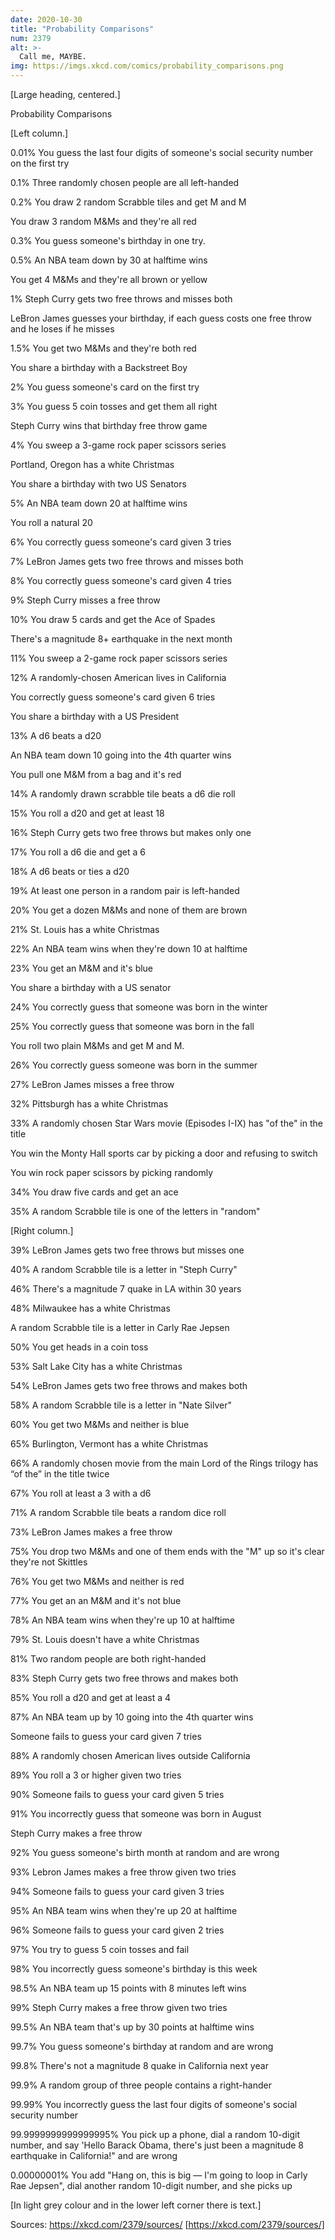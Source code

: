 ```yaml
---
date: 2020-10-30
title: "Probability Comparisons"
num: 2379
alt: >-
  Call me, MAYBE.
img: https://imgs.xkcd.com/comics/probability_comparisons.png
---
```

[Large heading, centered.]

Probability Comparisons

[Left column.]

0.01% You guess the last four digits of someone's social security number on the first try

0.1% Three randomly chosen people are all left-handed

0.2% You draw 2 random Scrabble tiles and get M and M

You draw 3 random M&Ms and they're all red

0.3% You guess someone's birthday in one try.

0.5% An NBA team down by 30 at halftime wins

You get 4 M&Ms and they're all brown or yellow

1% Steph Curry gets two free throws and misses both

LeBron James guesses your birthday, if each guess costs one free throw and he loses if he misses

1.5% You get two M&Ms and they're both red

You share a birthday with a Backstreet Boy

2% You guess someone's card on the first try

3% You guess 5 coin tosses and get them all right

Steph Curry wins that birthday free throw game

4% You sweep a 3-game rock paper scissors series

Portland, Oregon has a white Christmas

You share a birthday with two US Senators

5% An NBA team down 20 at halftime wins

You roll a natural 20

6% You correctly guess someone's card given 3 tries

7% LeBron James gets two free throws and misses both

8% You correctly guess someone's card given 4 tries

9% Steph Curry misses a free throw

10% You draw 5 cards and get the Ace of Spades

There's a magnitude 8+ earthquake in the next month

11% You sweep a 2-game rock paper scissors series

12% A randomly-chosen American lives in California

You correctly guess someone's card given 6 tries

You share a birthday with a US President

13% A d6 beats a d20

An NBA team down 10 going into the 4th quarter wins

You pull one M&M from a bag and it's red

14% A randomly drawn scrabble tile beats a d6 die roll

15% You roll a d20 and get at least 18

16% Steph Curry gets two free throws but makes only one

17% You roll a d6 die and get a 6

18% A d6 beats or ties a d20

19% At least one person in a random pair is left-handed

20% You get a dozen M&Ms and none of them are brown

21% St. Louis has a white Christmas

22% An NBA team wins when they're down 10 at halftime

23% You get an M&M and it's blue

You share a birthday with a US senator

24% You correctly guess that someone was born in the winter

25% You correctly guess that someone was born in the fall

You roll two plain M&Ms and get M and M.

26% You correctly guess someone was born in the summer

27% LeBron James misses a free throw

32% Pittsburgh has a white Christmas

33% A randomly chosen Star Wars movie (Episodes I-IX) has "of the" in the title

You win the Monty Hall sports car by picking a door and refusing to switch

You win rock paper scissors by picking randomly

34% You draw five cards and get an ace

35% A random Scrabble tile is one of the letters in "random"

[Right column.]

39% LeBron James gets two free throws but misses one

40% A random Scrabble tile is a letter in "Steph Curry"

46% There's a magnitude 7 quake in LA within 30 years

48% Milwaukee has a white Christmas

A random Scrabble tile is a letter in Carly Rae Jepsen

50% You get heads in a coin toss

53% Salt Lake City has a white Christmas

54% LeBron James gets two free throws and makes both

58% A random Scrabble tile is a letter in "Nate Silver"

60% You get two M&Ms and neither is blue

65% Burlington, Vermont has a white Christmas

66% A randomly chosen movie from the main Lord of the Rings trilogy has “of the” in the title twice

67% You roll at least a 3 with a d6

71% A random Scrabble tile beats a random dice roll

73% LeBron James makes a free throw

75% You drop two M&Ms and one of them ends with the "M" up so it's clear they're not Skittles

76% You get two M&Ms and neither is red

77% You get an an M&M and it's not blue

78% An NBA team wins when they're up 10 at halftime

79% St. Louis doesn't have a white Christmas

81% Two random people are both right-handed

83% Steph Curry gets two free throws and makes both

85% You roll a d20 and get at least a 4

87% An NBA team up by 10 going into the 4th quarter wins

Someone fails to guess your card given 7 tries

88% A randomly chosen American lives outside California

89% You roll a 3 or higher given two tries

90% Someone fails to guess your card given 5 tries

91% You incorrectly guess that someone was born in August

Steph Curry makes a free throw

92% You guess someone's birth month at random and are wrong

93% Lebron James makes a free throw given two tries

94% Someone fails to guess your card given 3 tries

95% An NBA team wins when they're up 20 at halftime

96% Someone fails to guess your card given 2 tries

97% You try to guess 5 coin tosses and fail

98% You incorrectly guess someone's birthday is this week

98.5% An NBA team up 15 points with 8 minutes left wins

99% Steph Curry makes a free throw given two tries

99.5% An NBA team that's up by 30 points at halftime wins

99.7% You guess someone's birthday at random and are wrong

99.8% There's not a magnitude 8 quake in California next year

99.9% A random group of three people contains a right-hander

99.99% You incorrectly guess the last four digits of someone's social security number

99.9999999999999995% You pick up a phone, dial a random 10-digit number, and say 'Hello Barack Obama, there's just been a magnitude 8 earthquake in California!" and are wrong

0.00000001% You add "Hang on, this is big — I'm going to loop in Carly Rae Jepsen", dial another random 10-digit number, and she picks up

[In light grey colour and in the lower left corner there is text.]

Sources: https://xkcd.com/2379/sources/ [https://xkcd.com/2379/sources/]